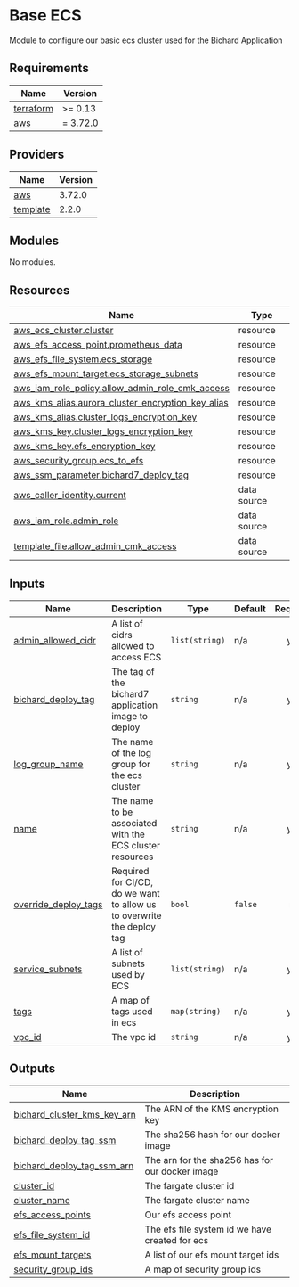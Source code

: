 # Base ECS

Module to configure our basic ecs cluster used for the Bichard Application

<!-- BEGIN_TF_DOCS -->
## Requirements

| Name | Version |
|------|---------|
| <a name="requirement_terraform"></a> [terraform](#requirement\_terraform) | >= 0.13 |
| <a name="requirement_aws"></a> [aws](#requirement\_aws) | = 3.72.0 |

## Providers

| Name | Version |
|------|---------|
| <a name="provider_aws"></a> [aws](#provider\_aws) | 3.72.0 |
| <a name="provider_template"></a> [template](#provider\_template) | 2.2.0 |

## Modules

No modules.

## Resources

| Name | Type |
|------|------|
| [aws_ecs_cluster.cluster](https://registry.terraform.io/providers/hashicorp/aws/3.72.0/docs/resources/ecs_cluster) | resource |
| [aws_efs_access_point.prometheus_data](https://registry.terraform.io/providers/hashicorp/aws/3.72.0/docs/resources/efs_access_point) | resource |
| [aws_efs_file_system.ecs_storage](https://registry.terraform.io/providers/hashicorp/aws/3.72.0/docs/resources/efs_file_system) | resource |
| [aws_efs_mount_target.ecs_storage_subnets](https://registry.terraform.io/providers/hashicorp/aws/3.72.0/docs/resources/efs_mount_target) | resource |
| [aws_iam_role_policy.allow_admin_role_cmk_access](https://registry.terraform.io/providers/hashicorp/aws/3.72.0/docs/resources/iam_role_policy) | resource |
| [aws_kms_alias.aurora_cluster_encryption_key_alias](https://registry.terraform.io/providers/hashicorp/aws/3.72.0/docs/resources/kms_alias) | resource |
| [aws_kms_alias.cluster_logs_encryption_key](https://registry.terraform.io/providers/hashicorp/aws/3.72.0/docs/resources/kms_alias) | resource |
| [aws_kms_key.cluster_logs_encryption_key](https://registry.terraform.io/providers/hashicorp/aws/3.72.0/docs/resources/kms_key) | resource |
| [aws_kms_key.efs_encryption_key](https://registry.terraform.io/providers/hashicorp/aws/3.72.0/docs/resources/kms_key) | resource |
| [aws_security_group.ecs_to_efs](https://registry.terraform.io/providers/hashicorp/aws/3.72.0/docs/resources/security_group) | resource |
| [aws_ssm_parameter.bichard7_deploy_tag](https://registry.terraform.io/providers/hashicorp/aws/3.72.0/docs/resources/ssm_parameter) | resource |
| [aws_caller_identity.current](https://registry.terraform.io/providers/hashicorp/aws/3.72.0/docs/data-sources/caller_identity) | data source |
| [aws_iam_role.admin_role](https://registry.terraform.io/providers/hashicorp/aws/3.72.0/docs/data-sources/iam_role) | data source |
| [template_file.allow_admin_cmk_access](https://registry.terraform.io/providers/hashicorp/template/latest/docs/data-sources/file) | data source |

## Inputs

| Name | Description | Type | Default | Required |
|------|-------------|------|---------|:--------:|
| <a name="input_admin_allowed_cidr"></a> [admin\_allowed\_cidr](#input\_admin\_allowed\_cidr) | A list of cidrs allowed to access ECS | `list(string)` | n/a | yes |
| <a name="input_bichard_deploy_tag"></a> [bichard\_deploy\_tag](#input\_bichard\_deploy\_tag) | The tag of the bichard7 application image to deploy | `string` | n/a | yes |
| <a name="input_log_group_name"></a> [log\_group\_name](#input\_log\_group\_name) | The name of the log group for the ecs cluster | `string` | n/a | yes |
| <a name="input_name"></a> [name](#input\_name) | The name to be associated with the ECS cluster resources | `string` | n/a | yes |
| <a name="input_override_deploy_tags"></a> [override\_deploy\_tags](#input\_override\_deploy\_tags) | Required for CI/CD, do we want to allow us to overwrite the deploy tag | `bool` | `false` | no |
| <a name="input_service_subnets"></a> [service\_subnets](#input\_service\_subnets) | A list of subnets used by ECS | `list(string)` | n/a | yes |
| <a name="input_tags"></a> [tags](#input\_tags) | A map of tags used in ecs | `map(string)` | n/a | yes |
| <a name="input_vpc_id"></a> [vpc\_id](#input\_vpc\_id) | The vpc id | `string` | n/a | yes |

## Outputs

| Name | Description |
|------|-------------|
| <a name="output_bichard_cluster_kms_key_arn"></a> [bichard\_cluster\_kms\_key\_arn](#output\_bichard\_cluster\_kms\_key\_arn) | The ARN of the KMS encryption key |
| <a name="output_bichard_deploy_tag_ssm"></a> [bichard\_deploy\_tag\_ssm](#output\_bichard\_deploy\_tag\_ssm) | The sha256 hash for our docker image |
| <a name="output_bichard_deploy_tag_ssm_arn"></a> [bichard\_deploy\_tag\_ssm\_arn](#output\_bichard\_deploy\_tag\_ssm\_arn) | The arn for the sha256 has for our docker image |
| <a name="output_cluster_id"></a> [cluster\_id](#output\_cluster\_id) | The fargate cluster id |
| <a name="output_cluster_name"></a> [cluster\_name](#output\_cluster\_name) | The fargate cluster name |
| <a name="output_efs_access_points"></a> [efs\_access\_points](#output\_efs\_access\_points) | Our efs access point |
| <a name="output_efs_file_system_id"></a> [efs\_file\_system\_id](#output\_efs\_file\_system\_id) | The efs file system id we have created for ecs |
| <a name="output_efs_mount_targets"></a> [efs\_mount\_targets](#output\_efs\_mount\_targets) | A list of our efs mount target ids |
| <a name="output_security_group_ids"></a> [security\_group\_ids](#output\_security\_group\_ids) | A map of security group ids |
<!-- END_TF_DOCS -->
